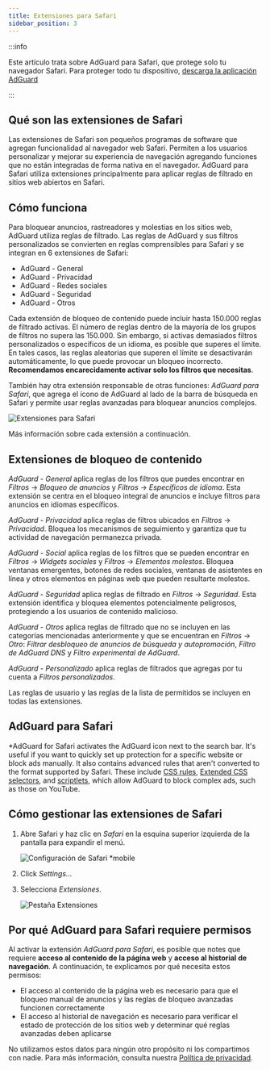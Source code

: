 ```yaml
---
title: Extensiones para Safari
sidebar_position: 3
---
```


:::info

Este artículo trata sobre AdGuard para Safari, que protege solo tu navegador Safari. Para proteger todo tu dispositivo, [descarga la aplicación AdGuard](https://agrd.io/download-kb-adblock)

:::

## Qué son las extensiones de Safari

Las extensiones de Safari son pequeños programas de software que agregan funcionalidad al navegador web Safari. Permiten a los usuarios personalizar y mejorar su experiencia de navegación agregando funciones que no están integradas de forma nativa en el navegador. AdGuard para Safari utiliza extensiones principalmente para aplicar reglas de filtrado en sitios web abiertos en Safari.

## Cómo funciona

Para bloquear anuncios, rastreadores y molestias en los sitios web, AdGuard utiliza reglas de filtrado. Las reglas de AdGuard y sus filtros personalizados se convierten en reglas comprensibles para Safari y se integran en 6 extensiones de Safari:

- AdGuard - General
- AdGuard - Privacidad
- AdGuard - Redes sociales
- AdGuard - Seguridad
- AdGuard - Otros

Cada extensión de bloqueo de contenido puede incluir hasta 150.000 reglas de filtrado activas. El número de reglas dentro de la mayoría de los grupos de filtros no supera las 150.000. Sin embargo, si activas demasiados filtros personalizados o específicos de un idioma, es posible que superes el límite. En tales casos, las reglas aleatorias que superen el límite se desactivarán automáticamente, lo que puede provocar un bloqueo incorrecto. **Recomendamos encarecidamente activar solo los filtros que necesitas**.

También hay otra extensión responsable de otras funciones: *AdGuard para Safari*, que agrega el ícono de AdGuard al lado de la barra de búsqueda en Safari y permite usar reglas avanzadas para bloquear anuncios complejos.

![Extensiones para Safari](https://cdn.adtidy.org/content/kb/ad_blocker/safari/adguard-for-safari-icon1.png)

Más información sobre cada extensión a continuación.

## Extensiones de bloqueo de contenido

*AdGuard - General* aplica reglas de los filtros que puedes encontrar en *Filtros* → *Bloqueo de anuncios* y *Filtros* → *Específicos de idioma*. Esta extensión se centra en el bloqueo integral de anuncios e incluye filtros para anuncios en idiomas específicos.

*AdGuard - Privacidad* aplica reglas de filtros ubicados en *Filtros* → *Privacidad*. Bloquea los mecanismos de seguimiento y garantiza que tu actividad de navegación permanezca privada.

*AdGuard - Social* aplica reglas de los filtros que se pueden encontrar en *Filtros* → *Widgets sociales* y *Filtros* → *Elementos molestos*. Bloquea ventanas emergentes, botones de redes sociales, ventanas de asistentes en línea y otros elementos en páginas web que pueden resultarte molestos.

*AdGuard - Seguridad* aplica reglas de filtrado en *Filtros* → *Seguridad*. Esta extensión identifica y bloquea elementos potencialmente peligrosos, protegiendo a los usuarios de contenido malicioso.

*AdGuard - Otros* aplica reglas de filtrado que no se incluyen en las categorías mencionadas anteriormente y que se encuentran en *Filtros* → *Otro*: *Filtrar desbloqueo de anuncios de búsqueda y autopromoción*, *Filtro de AdGuard DNS* y *Filtro experimental de AdGuard*.

*AdGuard - Personalizado* aplica reglas de filtrados que agregas por tu cuenta a *Filtros personalizados*.

Las reglas de usuario y las reglas de la lista de permitidos se incluyen en todas las extensiones.

## AdGuard para Safari

*AdGuard for Safari activates the AdGuard icon next to the search bar. It's useful if you want to quickly set up protection for a specific website or block ads manually. It also contains advanced rules that aren't converted to the format supported by Safari. These include [CSS rules](/general/ad-filtering/create-own-filters#cosmetic-css-rules), [Extended CSS selectors](/general/ad-filtering/create-own-filters#extended-css-selectors), and [scriptlets](/general/ad-filtering/create-own-filters#scriptlets), which allow AdGuard to block complex ads, such as those on YouTube.

## Cómo gestionar las extensiones de Safari

1. Abre Safari y haz clic en *Safari* en la esquina superior izquierda de la pantalla para expandir el menú.

    ![Configuración de Safari *mobile](https://cdn.adtidy.org/content/kb/ad_blocker/safari/adguard-for-safari-settings1.png)

1. Click *Settings...*

1. Selecciona *Extensiones*.

    ![Pestaña Extensiones](https://cdn.adtidy.org/content/kb/ad_blocker/safari/adguard-for-safari-extensions1.png)

## Por qué AdGuard para Safari requiere permisos

Al activar la extensión *AdGuard para Safari*, es posible que notes que requiere **acceso al contenido de la página web** y **acceso al historial de navegación**. A continuación, te explicamos por qué necesita estos permisos:

- El acceso al contenido de la página web es necesario para que el bloqueo manual de anuncios y las reglas de bloqueo avanzadas funcionen correctamente
- El acceso al historial de navegación es necesario para verificar el estado de protección de los sitios web y determinar qué reglas avanzadas deben aplicarse

No utilizamos estos datos para ningún otro propósito ni los compartimos con nadie. Para más información, consulta nuestra [Política de privacidad](https://adguard.com/privacy.html).
